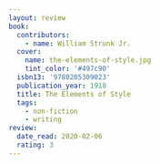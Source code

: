 ```yaml
---
layout: review
book:
  contributors:
    - name: William Strunk Jr.
  cover:
    name: the-elements-of-style.jpg
    tint_color: '#497c90'
  isbn13: '9780205309023'
  publication_year: 1918
  title: The Elements of Style
  tags:
    - non-fiction
    - writing
review:
  date_read: 2020-02-06
  rating: 3
---
```


